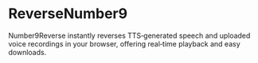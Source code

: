 # ReverseNumber9

Number9Reverse instantly reverses TTS‑generated speech and uploaded voice recordings in your browser, offering real‑time playback and easy downloads.

